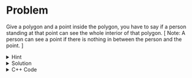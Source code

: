 # Problem
Give a polygon and a point inside the polygon, you have to say if a person standing at that point can see the whole interior of that polygon. [ Note: A person can see a point if there is nothing in between the person and the point. ]<br>


<details>
<summary>Hint</summary>
The sides of the polygon can create a triangle with negetive or positive area. Can you find the relation with the line of sight?
</details>

<details>
<summary>Solution</summary>
</details>

<details>
<summary>C++ Code</summary>

```cpp
#include <bits/stdc++.h>

using namespace std;
using ll = long long;

struct point
{
    ll x, y;
};

ll delta(point a, point b, point c)
{
    return (a.x - b.x)*(b.y - c.y) - (a.y - b.y)*(b.x - c.x);
}

int main()
{
    ios_base::sync_with_stdio(0);cin.tie(NULL);
    int n;
    cin >> n;
    vector<point> v(n);
    for(auto  & p : v)
        cin >> p.x >> p.y;
    point reff;
    cin >> reff.x >> reff.y;
    int sign = (delta(v[0], v[1], reff) >= 0 ? 1 : -1);
    bool f = true;
    for(int i = 0; i < n; i++)
        if(sign * delta(v[i], v[(i+1)%n], reff) < 0)
            f = false;
    cout << (f ? "YES\n" : "NO\n");
    return 0;
}
```
</details>